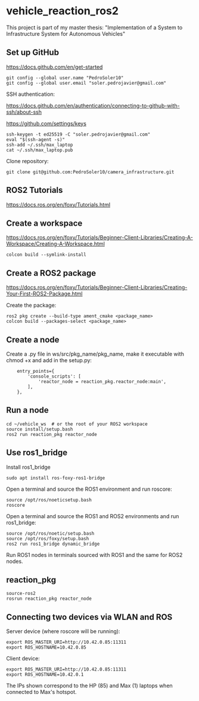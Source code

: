 vehicle_reaction_ros2
====
This project is part of my master thesis: "Implementation of a System to Infrastructure System for Autonomous Vehicles"

Set up GitHub
------
https://docs.github.com/en/get-started
```
git config --global user.name "PedroSoler10"
git config --global user.email "soler.pedrojavier@gmail.com"
```
SSH authentication:

https://docs.github.com/en/authentication/connecting-to-github-with-ssh/about-ssh

https://github.com/settings/keys

```
ssh-keygen -t ed25519 -C "soler.pedrojavier@gmail.com"
eval "$(ssh-agent -s)"
ssh-add ~/.ssh/max_laptop
cat ~/.ssh/max_laptop.pub
```

Clone repository:
```
git clone git@github.com:PedroSoler10/camera_infrastructure.git
```

ROS2 Tutorials
----
https://docs.ros.org/en/foxy/Tutorials.html

Create a workspace
----
https://docs.ros.org/en/foxy/Tutorials/Beginner-Client-Libraries/Creating-A-Workspace/Creating-A-Workspace.html
```
colcon build --symlink-install 
```

Create a ROS2 package
----
https://docs.ros.org/en/foxy/Tutorials/Beginner-Client-Libraries/Creating-Your-First-ROS2-Package.html

Create the package:
```
ros2 pkg create --build-type ament_cmake <package_name>
colcon build --packages-select <package_name>
```

Create a node
----
Create a .py file in ws/src/pkg_name/pkg_name, make it executable with chmod +x and add in the setup.py:
```
    entry_points={
        'console_scripts': [
            'reactor_node = reaction_pkg.reactor_node:main',
        ],
    },
```
Run a node
----
```
cd ~/vehicle_ws  # or the root of your ROS2 workspace
source install/setup.bash
ros2 run reaction_pkg reactor_node
```

Use ros1_bridge
----
Install ros1_bridge
```
sudo apt install ros-foxy-ros1-bridge
```
Open a terminal and source the ROS1 environment and run roscore:
```
source /opt/ros/noeticsetup.bash
roscore
```
Open a terminal and source the ROS1 and ROS2 environments and run ros1_bridge:
```
source /opt/ros/noetic/setup.bash
source /opt/ros/foxy/setup.bash
ros2 run ros1_bridge dynamic_bridge
```
Run ROS1 nodes in terminals sourced with ROS1 and the same for ROS2 nodes.

reaction_pkg
----
```
source-ros2
rosrun reaction_pkg reactor_node
```

Connecting two devices via WLAN and ROS
----
Server device (where roscore will be running):
```
export ROS_MASTER_URI=http://10.42.0.85:11311
export ROS_HOSTNAME=10.42.0.85
```
Client device:
```
export ROS_MASTER_URI=http://10.42.0.85:11311
export ROS_HOSTNAME=10.42.0.1
```
The IPs shown correspond to the HP (85) and Max (1) laptops when connected to Max's hotspot.


